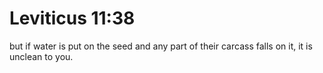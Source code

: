 # Leviticus 11:38

but if water is put on the seed and any part of their carcass falls on it, it is unclean to you.
